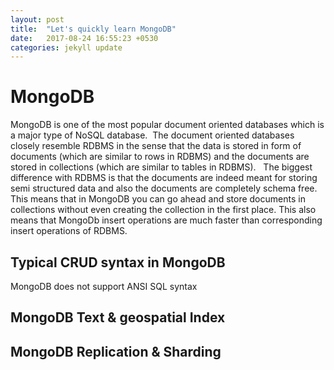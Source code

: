 ```yaml
---
layout: post
title:  "Let's quickly learn MongoDB"
date:   2017-08-24 16:55:23 +0530
categories: jekyll update
---
```


# MongoDB

MongoDB
is one of the most popular document oriented databases which is a major type of
NoSQL database.  The document oriented databases closely resemble RDBMS in the sense
that the data is stored in form of documents (which are similar to rows in RDBMS) and the 
documents are stored in collections (which are similar to tables in RDBMS).  
The biggest difference with RDBMS is that the documents are indeed meant for storing semi 
structured data and also the documents are completely schema free. This means that in MongoDB
you can go ahead and store documents in collections without even creating the collection
in the first place. This also means that MongoDb insert operations are much
faster than corresponding insert operations of RDBMS.



## Typical CRUD syntax in MongoDB

MongoDB does not support ANSI SQL syntax



## MongoDB Text & geospatial Index

## MongoDB Replication & Sharding


